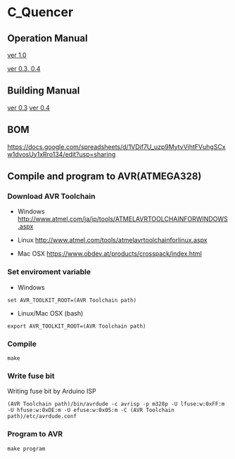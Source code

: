 # C_Quencer

## Operation Manual

[ver 1.0](https://github.com/centrevillage/C_Quencer/raw/master/doc/C_Quencer_ver1.0_Manual_JP.pdf)

[ver 0.3, 0.4](https://docs.google.com/document/d/13KKrxWZMQznam8sgkmz99NLFrwOqDBrAlAN6UPDG6dc/edit?usp=sharing)

## Building Manual

[ver 0.3](https://docs.google.com/document/d/1b9S5hhJaEPMowWSLihDXAuJFFu3bsB46beQqKKnV82s/edit?usp=sharing)
[ver 0.4](https://docs.google.com/document/d/1LNzIree1N4cUlGgIiVY1FijSOVP72S98gZMwPhDXNlw/edit?usp=sharing)

## BOM
  https://docs.google.com/spreadsheets/d/1VDif7U_uzp9MytvVjhtFVuhgSCxw1dvosUy1xRro134/edit?usp=sharing

## Compile and program to AVR(ATMEGA328)

### Download AVR Toolchain

* Windows
  http://www.atmel.com/ja/jp/tools/ATMELAVRTOOLCHAINFORWINDOWS.aspx
* Linux
  http://www.atmel.com/tools/atmelavrtoolchainforlinux.aspx

* Mac OSX
  https://www.obdev.at/products/crosspack/index.html

### Set enviroment variable

* Windows
```
set AVR_TOOLKIT_ROOT=(AVR Toolchain path)
```

* Linux/Mac OSX (bash)
```
export AVR_TOOLKIT_ROOT=(AVR Toolchain path)
```

### Compile

```
make
```

### Write fuse bit

Writing fuse bit by Arduino ISP
```
(AVR Toolchain path)/bin/avrdude -c avrisp -p m328p -U lfuse:w:0xFF:m -U hfuse:w:0xDE:m -U efuse:w:0x05:m -C (AVR Toolchain path)/etc/avrdude.conf
```

### Program to AVR

```
make program
```
